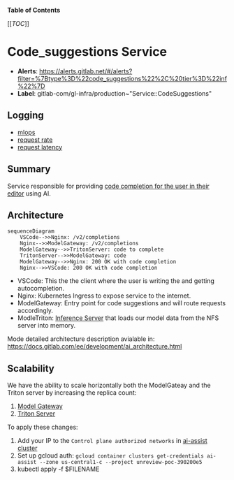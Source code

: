 <!-- MARKER: do not edit this section directly. Edit services/service-catalog.yml then run scripts/generate-docs -->

**Table of Contents**

[[_TOC_]]

# Code_suggestions Service

* **Alerts**: <https://alerts.gitlab.net/#/alerts?filter=%7Btype%3D%22code_suggestions%22%2C%20tier%3D%22inf%22%7D>
* **Label**: gitlab-com/gl-infra/production~"Service::CodeSuggestions"

## Logging

* [mlops](https://log.gprd.gitlab.net/goto/d21f8880-f0a7-11ed-a017-0d32180b1390)
* [request rate](https://log.gprd.gitlab.net/goto/c4faac00-f612-11ed-a017-0d32180b1390)
* [request latency](https://log.gprd.gitlab.net/goto/b423c240-f612-11ed-8afc-c9851e4645c0)

<!-- END_MARKER -->

## Summary

Service responsible for providing [code completion for the user in their editor](https://youtu.be/WnxBYxN2-p4) using AI.

## Architecture

```mermaid
sequenceDiagram
    VSCode-->>Nginx: /v2/completions
    Nginx-->>ModelGateway: /v2/completions
    ModelGateway-->>TritonServer: code to complete
    TritonServer-->>ModelGateway: code
    ModelGateway-->>Nginx: 200 OK with code completion
    Nginx-->>VSCode: 200 OK with code completion
```

* VSCode: This the the client where the user is writing the and getting autocompletion.
* Nginx: Kubernetes Ingress to expose service to the internet.
* ModelGateway: Entry point for code suggestions and will route requests accordingly.
* ModleTriton: [Inference Server](https://github.com/triton-inference-server/server) that loads our model data from the NFS server into memory.

Mode detailed architecture description avialable in: <https://docs.gitlab.com/ee/development/ai_architecture.html>

<!-- ## Performance -->

## Scalability

We have the ability to scale horizontally both the ModelGateay and the Triton server by increasing the replica count:

1. [Model Gateway](https://gitlab.com/gitlab-org/modelops/applied-ml/code-suggestions/ai-assist/-/blob/dd0521daf221c24781d2cad02d1352d6a1ce02b2/manifests/fauxpilot/model-gateway.yaml)
1. [Triton Server](https://gitlab.com/gitlab-org/modelops/applied-ml/code-suggestions/ai-assist/-/blob/dd0521daf221c24781d2cad02d1352d6a1ce02b2/manifests/fauxpilot/model-triton.yaml)

To apply these changes:

1. Add your IP to the `Control plane authorized networks` in [ai-assist cluster](https://console.cloud.google.com/kubernetes/clusters/details/us-central1-c/ai-assist/details?project=unreview-poc-390200e5)
1. Set up gcloud auth: `gcloud container clusters get-credentials ai-assist --zone us-central1-c --project unreview-poc-390200e5`
1. kubectl apply -f $FILENAME

<!-- ## Availability -->

<!-- ## Durability -->

<!-- ## Security/Compliance -->

<!-- ## Monitoring/Alerting -->

<!-- ## Links to further Documentation -->
